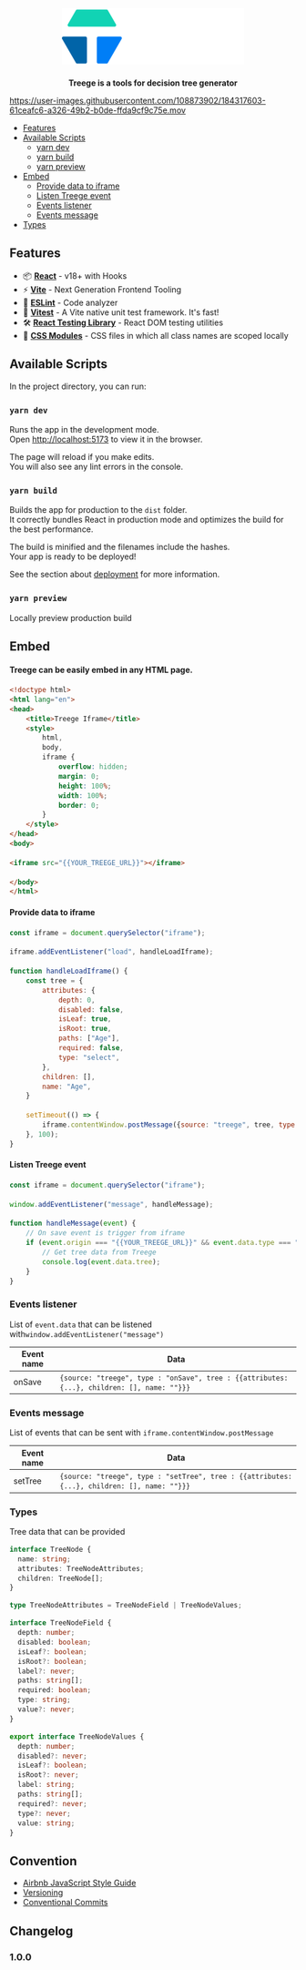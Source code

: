<div style="text-align: center">
  <img alt="Treege" src="https://raw.githubusercontent.com/Tracktor/treege/main/src/assets/img/treege-white.png" style="padding: 20px; max-height:100px; width: auto;" />
  <div>  <strong>Treege is a tools for decision tree generator</strong></div>
</div>

https://user-images.githubusercontent.com/108873902/184317603-61ceafc6-a326-49b2-b0de-ffda9cf9c75e.mov

- [Features](#Features)
- [Available Scripts](#Available-Scripts)
  - [yarn dev](#yarn-dev)
  - [yarn build](#yarn-build)
  - [yarn preview](#yarn-preview)
- [Embed](#Embed)
    - [Provide data to iframe](#Provide-data-to-iframe)
    - [Listen Treege event](#Listen-Treege-event)
    - [Events listener](#Events-listener)
    - [Events message](#Events-message)
- [Types](#Types)

## Features

- 📦 **[React](https://fr.reactjs.org)** - v18+ with Hooks
- ⚡️ **[Vite](https://vitejs.dev)** - Next Generation Frontend Tooling
- 📐 **[ESLint](https://eslint.org)** - Code analyzer
- 🚀 **[Vitest](https://vitest.dev)** - A Vite native unit test framework. It's fast!
- 🛠️ **[React Testing Library](https://testing-library.com/docs/react-testing-library/intro)** - React DOM testing utilities
- 💅️ **[CSS Modules](https://github.com/css-modules/css-modules)** - CSS files in which all class names are scoped locally

## Available Scripts

In the project directory, you can run:

### `yarn dev`

Runs the app in the development mode.\
Open [http://localhost:5173](http://localhost:5173) to view it in the browser.

The page will reload if you make edits.\
You will also see any lint errors in the console.

### `yarn build`
Builds the app for production to the `dist` folder.\
It correctly bundles React in production mode and optimizes the build for the best performance.

The build is minified and the filenames include the hashes.\
Your app is ready to be deployed!

See the section about [deployment](https://vitejs.dev/guide/static-deploy.html) for more information.

### `yarn preview`
Locally preview production build

## Embed

#### Treege can be easily embed  in any HTML page.

```html
<!doctype html>
<html lang="en">
<head>
    <title>Treege Iframe</title>
    <style>
        html,
        body,
        iframe {
            overflow: hidden;
            margin: 0;
            height: 100%;
            width: 100%;
            border: 0;
        }
    </style>
</head>
<body>

<iframe src="{{YOUR_TREEGE_URL}}"></iframe>

</body>
</html>
```

#### Provide data to iframe

```javascript
const iframe = document.querySelector("iframe");

iframe.addEventListener("load", handleLoadIframe);

function handleLoadIframe() {
    const tree = {
        attributes: {
            depth: 0,
            disabled: false,
            isLeaf: true,
            isRoot: true,
            paths: ["Age"],
            required: false,
            type: "select",
        },
        children: [],
        name: "Age",
    }

    setTimeout(() => {
        iframe.contentWindow.postMessage({source: "treege", tree, type: "setTree"}, "*");
    }, 100);
}
```

#### Listen Treege event

```javascript
const iframe = document.querySelector("iframe");

window.addEventListener("message", handleMessage);

function handleMessage(event) {
    // On save event is trigger from iframe
    if (event.origin === "{{YOUR_TREEGE_URL}}" && event.data.type === "onSave" && event.data.source === "treege") {
        // Get tree data from Treege
        console.log(event.data.tree);
    }
}
```

### Events listener
List of `event.data` that can be listened with`window.addEventListener("message")`

| Event name | Data                                                                                        |
|------------|---------------------------------------------------------------------------------------------|
| onSave     | `{source: "treege", type : "onSave", tree : {{attributes: {...}, children: [], name: ""}}}` |

### Events message
List of events that can be sent with `iframe.contentWindow.postMessage`

| Event name | Data                                                                                         |
|------------|----------------------------------------------------------------------------------------------|
| setTree    | `{source: "treege", type : "setTree", tree : {{attributes: {...}, children: [], name: ""}}}` |

### Types
Tree data that can be provided

``` typescript
interface TreeNode {
  name: string;
  attributes: TreeNodeAttributes;
  children: TreeNode[];
}
```

``` typescript
type TreeNodeAttributes = TreeNodeField | TreeNodeValues;
```

```typescript
interface TreeNodeField {
  depth: number;
  disabled: boolean;
  isLeaf?: boolean;
  isRoot?: boolean;
  label?: never;
  paths: string[];
  required: boolean;
  type: string;
  value?: never;
}
```

``` typescript
export interface TreeNodeValues {
  depth: number;
  disabled?: never;
  isLeaf?: boolean;
  isRoot?: never;
  label: string;
  paths: string[];
  required?: never;
  type?: never;
  value: string;
}
```

## Convention
- [Airbnb JavaScript Style Guide](https://github.com/airbnb/javascript)
- [Versioning](https://semver.org)
- [Conventional Commits](https://www.conventionalcommits.org)

## Changelog

### 1.0.0

